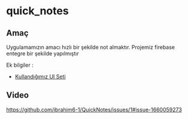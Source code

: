# quick_notes

## Amaç
Uygulamamızın amacı hızlı bir şekilde not almaktır. Projemiz firebase entegre bir şekilde yapılmıştır

Ek bilgiler :

- [Kullandığımız UI Seti](https://www.figma.com/community/file/1093303680777021546)

## Video

https://github.com/ibrahim6-1/QuickNotes/issues/1#issue-1660059273
